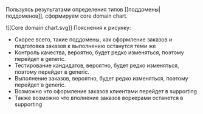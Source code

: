 Пользуясь результатами определения типов [[поддомены|поддоменов]], сформируем core domain chart.

![[Core domain chart.svg]]
Пояснения к рисунку:
- Скорее всего, такие поддомены, как оформление заказов и подготовка заказов к выполнению останутся теми же
- Контроль качества, вероятно, будет редко изменяться, поэтому перейдет в generic.
- Тестирование кандидатов, вероятно, будет редко изменяться, поэтому перейдет в generic.
- Выполнение заказов, вероятно, будет редко изменяться, поэтому перейдет в generic.
- Возможно что оформление заказов клиентами перейдет в supporting
- Также возможно что вполнение заказов воркерами останется в supporting
